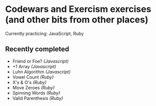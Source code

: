 # Codewars and Exercism exercises (and other bits from other places)


Currently practicing: JavaScript, Ruby
  
## Recently completed
* Friend or Foe? *(Javascript)*
* +1 Array *(Javascript)*
* Luhn Algorithm *(Javascript)*
* Vowel Count *(Ruby)*
* X's & O's *(Ruby)*
* Move Zeroes *(Ruby)*
* Spinning Words  *(Ruby)*
* Valid Parenthesis *(Ruby)*
